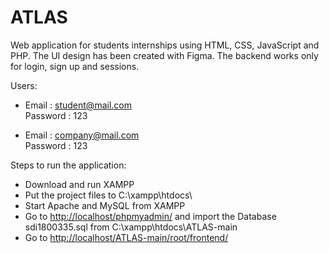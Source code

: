 # ATLAS

Web application for students internships using HTML, CSS, JavaScript and PHP. The UI design has been created with Figma.
The backend works only for login, sign up and sessions.  
  
Users:  
 - Email : student@mail.com  
   Password : 123  
  
 - Email : company@mail.com  
   Password : 123  

 Steps to run the application:  
- Download and run XAMPP  
- Put the project files to C:\xampp\htdocs\  
- Start Apache and MySQL from XAMPP  
- Go to <http://localhost/phpmyadmin/> and import the Database sdi1800335.sql from C:\xampp\htdocs\ATLAS-main  
- Go to <http://localhost/ATLAS-main/root/frontend/>  

